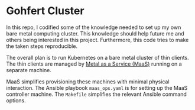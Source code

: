 # Gohfert Cluster

In this repo, I codified some of the knowledge needed to set up my own bare metal computing cluster. This knowledge
should help future me and others being interested in this project. Furthermore, this code tries to make the taken steps
reproducible.

The overall plan is to run Kubernetes on a bare metal cluster of thin clients. The thin clients are managed
by [Metal as a Service (MaaS)](https://maas.io/) running on a separate machine.

MaaS simplifies provisioning these machines with minimal physical interaction. The Ansible playbook `maas_ops.yaml` is
for setting up the MaaS controller machine. The `Makefile` simplifies the relevant Ansible command options.
